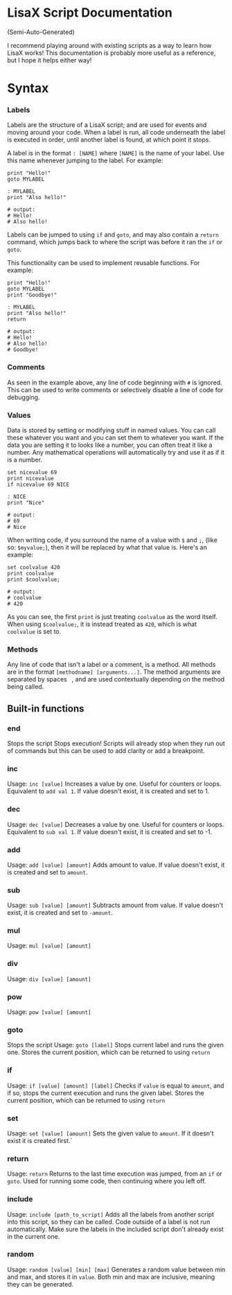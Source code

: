 # LisaX Script Documentation
(Semi-Auto-Generated)

I recommend playing around with existing scripts as a way to learn how LisaX works! This documentation is probably more useful as a reference, but I hope it helps either way!

# Syntax

### Labels
Labels are the structure of a LisaX script; and are used for events and moving around your code. When a label is run, all code underneath the label is executed in order, until another label is found, at which point it stops.

A label is in the format `: [NAME]` where `[NAME]` is the name of your label. Use this name whenever jumping to the label.
For example:
```
print "Hello!"
goto MYLABEL

: MYLABEL
print "Also hello!"

# output:
# Hello!
# Also hello!
```

Labels can be jumped to using `if` and `goto`, and may also contain a `return` command, which jumps back to where the script was before it ran the `if` or `goto`.

This functionality can be used to implement reusable functions. For example:
```
print "Hello!"
goto MYLABEL
print "Goodbye!"

: MYLABEL
print "Also hello!"
return

# output:
# Hello!
# Also hello!
# Goodbye!
```

### Comments
As seen in the example above, any line of code beginning with `#` is ignored. This can be used to write comments or selectively disable a line of code for debugging.

### Values
Data is stored by setting or modifying stuff in named values. You can call these whatever you want and you can set them to whatever you want.
If the data you are setting it to looks like a number, you can often treat it like a number. Any mathematical operations will automatically try and use it as if it is a number.

```
set nicevalue 69
print nicevalue
if nicevalue 69 NICE

: NICE
print "Nice"

# output:
# 69
# Nice
```

When writing code, if you surround the name of a value with `$` and `;`, (like so: `$myvalue;`), then it will be replaced by what that value is. Here's an example:
```
set coolvalue 420
print coolvalue
print $coolvalue;

# output:
# coolvalue
# 420
```
As you can see, the first `print` is just treating `coolvalue` as the word itself. When using `$coolvalue;`, it is instead treated as `420`, which is what `coolvalue` is set to.

### Methods
Any line of code that isn't a label or a comment, is a method. All methods are in the format `[methodname] [arguments...]`.
The method arguments are separated by spaces ` `, and are used contextually depending on the method being called.

## Built-in functions

### end
Stops the script
Stops execution! Scripts will already stop when they run out of commands but this can be used to add clarity or add a breakpoint.

### inc
Usage: `inc [value]`
Increases a value by one. Useful for counters or loops. Equivalent to `add val 1`. If value doesn't exist, it is created and set to 1.

### dec
Usage: `dec [value]`
Decreases a value by one. Useful for counters or loops. Equivalent to `sub val 1`. If value doesn't exist, it is created and set to -1.

### add
Usage: `add [value] [amount]`
Adds amount to value. If value doesn't exist, it is created and set to `amount`.

### sub
Usage: `sub [value] [amount]`
Subtracts amount from value. If value doesn't exist, it is created and set to `-amount`.

### mul
Usage: `mul [value] [amount]`

### div
Usage: `div [value] [amount]`

### pow
Usage: `pow [value] [amount]`

### goto
Stops the script
Usage: `goto [label]`
Stops current label and runs the given one. Stores the current position, which can be returned to using `return`

### if
Usage: `if [value] [amount] [label]`
Checks if `value` is equal to `amount`, and if so, stops the current execution and runs the given label. Stores the current position, which can be returned to using `return`

### set
Usage: `set [value] [amount]`
Sets the given value to `amount`. If it doesn't exist it is created first.`

### return
Usage: `return`
Returns to the last time execution was jumped, from an `if` or `goto`. Used for running some code, then continuing where you left off.

### include
Usage: `include [path_to_script]`
Adds all the labels from another script into this script, so they can be called. Code outside of a label is not run automatically. Make sure the labels in the included script don't already exist in the current one.

### random
Usage: `random [value] [min] [max]`
Generates a random value between min and max, and stores it in `value`. Both min and max are inclusive, meaning they can be generated.
